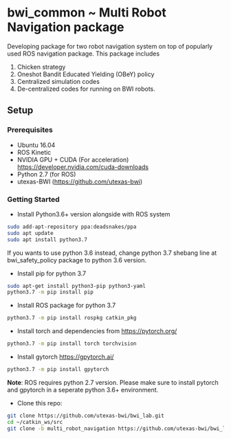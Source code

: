 bwi_common ~ Multi Robot Navigation package
==========

Developing package for two robot navigation system on top of popularly used ROS navigation package.
This package includes
1. Chicken strategy
2. Oneshot Bandit Educated Yielding (OBeY) policy
3. Centralized simulation codes
4. De-centralized codes for running on BWI robots.

## Setup
### Prerequisites
 - Ubuntu 16.04
 - ROS Kinetic
 - NVIDIA GPU + CUDA (For acceleration) https://developer.nvidia.com/cuda-downloads
 - Python 2.7 (for ROS)
 - utexas-BWI (https://github.com/utexas-bwi)
### Getting Started
- Install Python3.6+ version alongside with ROS system
```bash
sudo add-apt-repository ppa:deadsnakes/ppa
sudo apt update
sudo apt install python3.7
```
If you wants to use python 3.6 instead, change python 3.7 shebang line at bwi_safety_policy package to python 3.6 version.
- Install pip for python 3.7
```bash
sudo apt-get install python3-pip python3-yaml
python3.7 -m pip install pip
```
- Install ROS package for python 3.7
```bash
python3.7 -m pip install rospkg catkin_pkg
```
- Install torch and dependencies from https://pytorch.org/
```bash
python3.7 -m pip install torch torchvision
```
- Install gytorch https://gpytorch.ai/
```bash
python3.7 -m pip install gpytorch
```

**Note**: ROS requires python 2.7 version. Please make sure to install pytorch and gpytorch in a seperate python 3.6+ environment.

- Clone this repo:

```bash
git clone https://github.com/utexas-bwi/bwi_lab.git
cd ~/catkin_ws/src
git clone -b multi_robot_navigation https://github.com/utexas-bwi/bwi_lab.git
```
